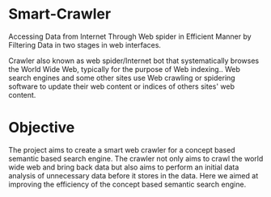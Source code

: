# Smart-Crawler
Accessing Data from Internet Through Web spider in Efficient Manner by Filtering Data in two stages in web interfaces.

Crawler also known as web spider/Internet bot that systematically browses the World Wide Web, typically for the purpose of Web indexing.. Web search engines and some other sites use Web crawling or spidering software to update their web content or indices of others sites' web content.

# Objective

The project aims to create a smart web crawler for a concept based semantic based search engine. The crawler not only aims to crawl the world wide web and bring back data but also aims to perform an initial data analysis of unnecessary data before it stores in the data. Here we aimed at improving the efficiency of the concept based semantic search engine.
